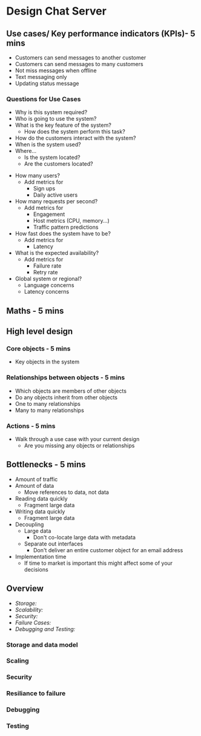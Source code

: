 # Design Chat Server

## Use cases/ Key performance indicators (KPIs)- 5 mins

- Customers can send messages to another customer
- Customers can send messages to many customers
- Not miss messages when offline
- Text messaging only
- Updating status message

### Questions for Use Cases

- Why is this system required?
- Who is going to use the system?
- What is the key feature of the system?
  - How does the system perform this task?
- How do the customers interact with the system?
- When is the system used?
- Where...
  - Is the system located?
  - Are the customers located?

* How many users?
  - Add metrics for
    - Sign ups
    - Daily active users
* How many requests per second?
  - Add metrics for
    - Engagement
    - Host metrics (CPU, memory...)
    - Traffic pattern predictions
* How fast does the system have to be?
  - Add metrics for
    - Latency
* What is the expected availability?
  - Add metrics for
    - Failure rate
    - Retry rate
* Global system or regional?
  - Language concerns
  - Latency concerns

## Maths - 5 mins

## High level design

### Core objects - 5 mins

- Key objects in the system

### Relationships between objects - 5 mins

- Which objects are members of other objects
- Do any objects inherit from other objects
- One to many relationships
- Many to many relationships

### Actions - 5 mins

- Walk through a use case with your current design
  - Are you missing any objects or relationships

## Bottlenecks - 5 mins

- Amount of traffic
- Amount of data
  - Move references to data, not data
- Reading data quickly
  - Fragment large data
- Writing data quickly
  - Fragment large data
- Decoupling
  - Large data
    - Don't co-locate large data with metadata
  - Separate out interfaces
    - Don't deliver an entire customer object for an email address
- Implementation time
  - If time to market is important this might affect some of your decisions

## Overview

- _Storage:_
- _Scalability:_
- _Security:_
- _Failure Cases:_
- _Debugging and Testing:_

### Storage and data model

### Scaling

### Security

### Resiliance to failure

### Debugging

### Testing
